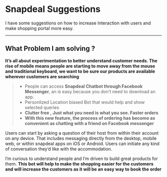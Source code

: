 Snapdeal Suggestions
===================


I have some  suggestions on how to increase Interaction with users and make shopping portal more easy.

----------


What Problem I am solving ?
-------------

**It’s all about experimentation to better understand customer needs.  The rise of mobile means people are starting to move away from the mouse and traditional keyboard, we want to be sure our products are available wherever customers are searching**


> - People can access **Snapdeal Chatbot through Facebook Messenger**, an is easy because you don’t need to download an app.
> - Personlized Location biased Bot that would help and show selected queries
> - **Clutter free , Just what you need is what you see. Faster orders**
> - **With this new feature, the process of ordering has become as convenient as chatting with a friend on Facebook messenger**

 Users can start by asking a question of their host from within their account on any device. That includes messaging directly from the desktop, mobile web, or within snapdeal apps on iOS or Android. Users can initiate any kind of conversation they’d like with the accommodation.


 I’m curious to understand people and I’m driven to build great products for them.
  **This bot will help to make the shopping easier for the customers and will increase the customers as it will be an easy way to book the order**


